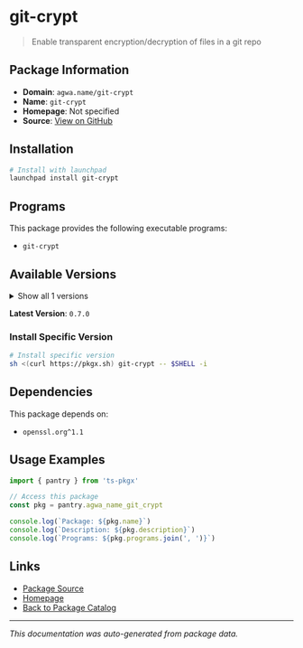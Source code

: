 # git-crypt

> Enable transparent encryption/decryption of files in a git repo

## Package Information

- **Domain**: `agwa.name/git-crypt`
- **Name**: `git-crypt`
- **Homepage**: Not specified
- **Source**: [View on GitHub](https://github.com/pkgxdev/pantry/tree/main/projects/agwa.name/git-crypt/package.yml)

## Installation

```bash
# Install with launchpad
launchpad install git-crypt
```

## Programs

This package provides the following executable programs:

- `git-crypt`

## Available Versions

<details>
<summary>Show all 1 versions</summary>

- `0.7.0`

</details>

**Latest Version**: `0.7.0`

### Install Specific Version

```bash
# Install specific version
sh <(curl https://pkgx.sh) git-crypt -- $SHELL -i
```

## Dependencies

This package depends on:

- `openssl.org^1.1`

## Usage Examples

```typescript
import { pantry } from 'ts-pkgx'

// Access this package
const pkg = pantry.agwa_name_git_crypt

console.log(`Package: ${pkg.name}`)
console.log(`Description: ${pkg.description}`)
console.log(`Programs: ${pkg.programs.join(', ')}`)
```

## Links

- [Package Source](https://github.com/pkgxdev/pantry/tree/main/projects/agwa.name/git-crypt/package.yml)
- [Homepage](#)
- [Back to Package Catalog](../package-catalog.md)

---

*This documentation was auto-generated from package data.*
